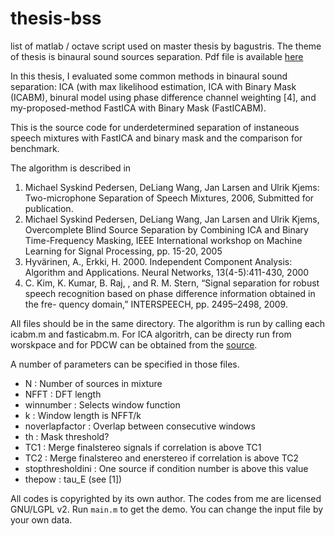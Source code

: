 thesis-bss
==========
list of matlab / octave script used on master thesis by bagustris.
The theme of thesis is binaural sound sources separation. Pdf file is available [here](https://www.dropbox.com/s/5wjsrrhxjw5oby3/bta_tesis_en_v16.pdf?dl=0)

In this thesis, I evaluated some common methods in binaural sound separation: ICA (with max likelihood estimation, ICA with Binary Mask (ICABM), binural model using phase difference channel weighting [4], and my-proposed-method FastICA with Binary Mask (FastICABM).

This is the source code for underdetermined separation of instaneous speech mixtures with FastICA and binary mask and the comparison for benchmark. 

The algorithm is described in

1. 	Michael Syskind Pedersen, DeLiang Wang, Jan Larsen and Ulrik Kjems: 
	Two-microphone Separation of Speech Mixtures, 2006, Submitted for publication.
2.	Michael Syskind Pedersen, DeLiang Wang, Jan Larsen and Ulrik Kjems, Overcomplete Blind Source Separation by 
	Combining ICA and Binary Time-Frequency Masking, IEEE International workshop on Machine 
	Learning for Signal Processing, pp. 15-20, 2005
3.	Hyvärinen, A., Erkki, H. 2000. Independent Component Analysis: 
	Algorithm and Applications. Neural Networks, 13(4-5):411-430, 2000
4. 	C. Kim, K. Kumar, B. Raj, , and R. M. Stern, “Signal separation for robust
	speech recognition based on phase difference information obtained in the fre-
	quency domain,” INTERSPEECH, pp. 2495–2498, 2009.


All files should be in the same directory. 
The algorithm is run by calling each icabm.m and fasticabm.m. 
For ICA algoritrh, can be directy run from worskpace and for PDCW can be obtained from the [source](http://www.cs.cmu.edu/~chanwook/MyAlgorithms/PDCW_IS2009/INTERSPEECH2009Package.zip).

A number of parameters can be specified in those files.

- N 			: Number of sources in mixture
- NFFT 			: DFT length
- winnumber		: Selects window function
- k			: Window length is NFFT/k
- noverlapfactor	: Overlap between consecutive windows
- th 			: Mask threshold?
- TC1			: Merge finalstereo signals if correlation is above TC1
- TC2	 		: Merge finalstereo and enerstereo if correlation is above TC2
- stopthresholdini	: One source if condition number is above this value
- thepow		: tau_E (see [1])

All codes is copyrighted by its own author. The codes from me are licensed GNU/LGPL v2.
Run `main.m` to get the demo. You can change the input file by your own data. 
